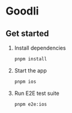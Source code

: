 # Goodli

## Get started

1. Install dependencies

   ```bash
   pnpm install
   ```

2. Start the app

   ```bash
   pnpm ios
   ```

3. Run E2E test suite

   ```bash
   pnpm e2e:ios
   ```
